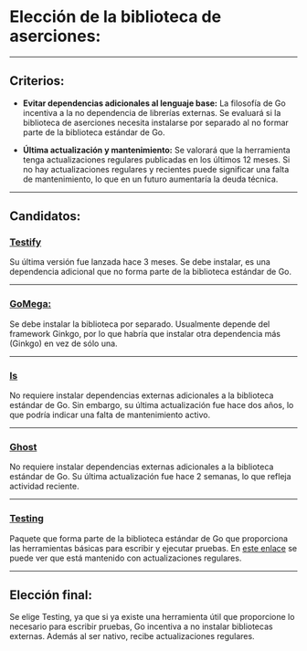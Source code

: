 # Elección de la biblioteca de aserciones:

---

## Criterios:


- **Evitar dependencias adicionales al lenguaje base:** La filosofía de Go incentiva a la no dependencia de librerías externas. Se evaluará si la biblioteca de aserciones necesita instalarse por separado al no formar parte de la biblioteca estándar de Go.

- **Última actualización y mantenimiento:** Se valorará que la herramienta tenga actualizaciones regulares publicadas en los últimos 12 meses. Si no hay actualizaciones regulares y recientes puede significar una falta de mantenimiento, lo que en un futuro aumentaría la deuda técnica.

---

## Candidatos:

### [**Testify**](https://github.com/stretchr/testify)

Su última versión fue lanzada hace 3 meses. 
Se debe instalar, es una dependencia adicional que no forma parte de la biblioteca estándar de Go. 
 
---

### [**GoMega:**](https://github.com/onsi/gomega)


Se debe instalar la biblioteca por separado. Usualmente depende del framework Ginkgo, por lo que habría que instalar otra dependencia más (Ginkgo) en vez de sólo una.

  
---

### [**Is**](https://github.com/matryer/is) 

No requiere instalar dependencias externas adicionales a la biblioteca estándar de Go. Sin embargo, su última actualización fue hace dos años, lo que podría indicar una falta de mantenimiento activo. 


---

### [**Ghost**](https://github.com/rliebz/ghost)

No requiere instalar dependencias externas adicionales a la biblioteca estándar de Go. Su última actualización fue hace 2 semanas, lo que refleja actividad reciente.

---

### [**Testing**](https://pkg.go.dev/testing)

Paquete que forma parte de la biblioteca estándar de Go que proporciona las herramientas básicas para escribir y ejecutar pruebas. En [este enlace](https://pkg.go.dev/testing?tab=versions) se puede ver que está mantenido con actualizaciones regulares.



---

## Elección final:

Se elige Testing, ya que si ya existe una herramienta útil que proporcione lo necesario para escribir pruebas, Go incentiva a no instalar bibliotecas externas. Además al ser nativo, recibe actualizaciones regulares.




